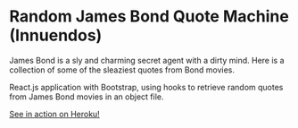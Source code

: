 # Random James Bond Quote Machine (Innuendos)

James Bond is a sly and charming secret agent with a dirty mind. Here is a collection of some of the sleaziest quotes from Bond movies. 

React.js application with Bootstrap, using hooks to retrieve random quotes from James Bond movies in an object file. 

[See in action on Heroku!](https://random-bond-innuendos.herokuapp.com/)



